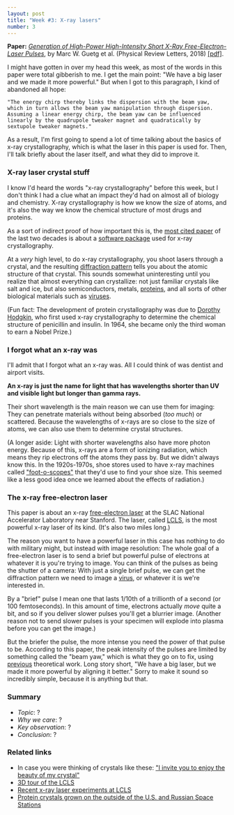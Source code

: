 ```yaml
---
layout: post
title: "Week #3: X-ray lasers"
number: 3
---
```


__Paper:__ [_Generation of High-Power High-Intensity Short X-Ray Free-Electron-Laser Pulses_](https://doi.org/10.1103/PhysRevLett.120.014801), by Marc W. Guetg et al. (Physical Review Letters, 2018) [[pdf]](http://sci-hub.tw/10.1103/PhysRevLett.120.014801).

I might have gotten in over my head this week, as most of the words in this paper were total gibberish to me. I get the main point: "We have a big laser and we made it more powerful." But when I got to this paragraph, I kind of abandoned all hope:

	"The energy chirp thereby links the dispersion with the beam yaw, which in turn allows the beam yaw manipulation through dispersion. Assuming a linear energy chirp, the beam yaw can be influenced linearly by the quadrupole tweaker magnet and quadratically by sextupole tweaker magnets."

As a result, I'm first going to spend a lot of time talking about the basics of x-ray crystallography, which is what the laser in this paper is used for. Then, I'll talk briefly about the laser itself, and what they did to improve it.

### X-ray laser crystal stuff

I know I'd heard the words "x-ray crystallography" before this week, but I don't think I had a clue what an impact they'd had on almost all of biology and chemistry. X-ray crystallography is how we know the size of atoms, and it's also the way we know the chemical structure of most drugs and proteins.

As a sort of indirect proof of how important this is, the [most cited paper](https://www.nature.com/news/the-top-100-papers-1.16224#/alternative) of the last two decades is about a [software package](http://scripts.iucr.org/cgi-bin/paper?S0108767307043930) used for x-ray crystallography.

At a _very_ high level, to do x-ray crystallography, you shoot lasers through a crystal, and the resulting [diffraction pattern](https://en.wikipedia.org/wiki/X-ray#/media/File:X-ray_diffraction_pattern_3clpro.jpg) tells you about the atomic structure of that crystal. This sounds somewhat uninteresting until you realize that almost everything can crystallize: not just familiar crystals like salt and ice, but also semiconductors, metals, [proteins](https://en.wikipedia.org/wiki/Protein_crystallization), and all sorts of other biological materials such as [viruses](https://www.ncbi.nlm.nih.gov/pubmed/23737050).

(Fun fact: The development of protein crystallography was due to [Dorothy Hodgkin](https://en.wikipedia.org/wiki/Dorothy_Hodgkin), who first used x-ray crystallography to determine the chemical structure of penicillin and insulin. In 1964, she became only the third woman to earn a Nobel Prize.)

### I forgot what an x-ray was

I'll admit that I forgot what an x-ray was. All I could think of was dentist and airport visits.

__An x-ray is just the name for light that has wavelengths shorter than UV and visible light but longer than gamma rays.__

Their short wavelength is the main reason we can use them for imaging: They can penetrate materials without being absorbed (*too much*) or scattered. Because the wavelengths of x-rays are so close to the size of atoms, we can also use them to determine crystal structures. 

(A longer aside: Light with shorter wavelengths also have more photon energy. Because of this, x-rays are a form of ionizing radiation, which means they rip electrons off the atoms they pass by. But we didn't always know this. In the 1920s-1970s, shoe stores used to have x-ray machines called ["foot-o-scopes"](https://en.wikipedia.org/wiki/Shoe-fitting_fluoroscope) that they'd use to find your shoe size. This seemed like a less good idea once we learned about the effects of radiation.)

### The x-ray free-electron laser

This paper is about an x-ray [free-electron laser](https://en.wikipedia.org/wiki/Free-electron_laser) at the SLAC National Accelerator Laboratory near Stanford. The laser, called [LCLS](https://lcls.slac.stanford.edu/overview), is the most powerful x-ray laser of its kind. (It's also two miles long.)

The reason you want to have a powerful laser in this case has nothing to do with military might, but instead with image resolution: The whole goal of a free-electron laser is to send a brief but powerful pulse of electrons at whatever it is you're trying to image. You can think of the pulses as being the shutter of a camera: With just a single brief pulse, we can get the diffraction pattern we need to image a [virus](https://www.ncbi.nlm.nih.gov/pmc/articles/PMC4038304/), or whatever it is we're interested in.

By a "brief" pulse I mean one that lasts 1/10th of a trillionth of a second (or 100 femtoseconds). In this amount of time, electrons actually _move_ quite a bit, and so if you deliver slower pulses you'll get a blurrier image. (Another reason not to send slower pulses is your specimen will explode into plasma before you can get the image.)

But the briefer the pulse, the more intense you need the power of that pulse to be. According to this paper, the peak intensity of the pulses are limited by something called the "beam yaw," which is what they go on to fix, using [previous](https://journals.aps.org/prab/abstract/10.1103/PhysRevSTAB.18.030701) theoretical work. Long story short, "We have a big laser, but we made it more powerful by aligning it better." Sorry to make it sound so incredibly simple, because it is anything but that.

### Summary

- _Topic_: ?
- _Why we care_: ?
- _Key observation_: ?
- _Conclusion_: ?

### Related links

- In case you were thinking of crystals like these: ["I invite you to enjoy the beauty of my crystal"](https://youtu.be/eIAkWaQi0AE?t=6m05s)
- [3D tour of the LCLS](https://my.matterport.com/show/?m=YudBtDqUACB)
- [Recent x-ray laser experiments at LCLS](https://twitter.com/i/moments/939194817594122245)
- [Protein crystals grown on the outside of the U.S. and Russian Space Stations](https://en.wikipedia.org/wiki/File:Protein_crystals_grown_in_space.jpg)
